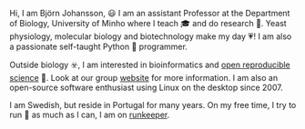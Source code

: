 Hi, I am Björn Johansson, :smiley: I am an assistant Professor at the Department of Biology, University of Minho where I teach :mortar_board: and do research :microscope:. Yeast physiology, molecular biology and biotechnology make my day :heartpulse:! I am also a passionate self-taught Python :snake: programmer.

Outside biology :biohazard:, I am interested in bioinformatics and [open reproducible science](https://datascience.stanford.edu/news/center-open-and-reproducible-science-cores-fall-lecture-series) :notebook:. Look at our group [website](https://metabolicengineeringgroupcbma.github.io) for more information. I am also an open-source software enthusiast using Linux on the desktop since 2007.

I am Swedish, but reside in Portugal for many years. On my free time, I try to run :runner: as much as I can, I am on [runkeeper](https://runkeeper.com).




<!--
**BjornFJohansson/BjornFJohansson** is a ✨ _special_ ✨ repository because its `README.md` (this file) appears on your GitHub profile.

Here are some ideas to get you started:

- 🔭 I’m currently working on ...
- 🌱 I’m currently learning ...
- 👯 I’m looking to collaborate on ...
- 🤔 I’m looking for help with ...
- 💬 Ask me about ...
- 📫 How to reach me: ...
- 😄 Pronouns: ...
- ⚡ Fun fact: ...
-->

